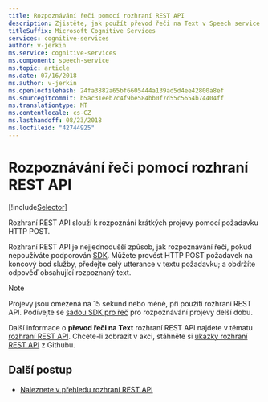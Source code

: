 ```yaml
---
title: Rozpoznávání řeči pomocí rozhraní REST API
description: Zjistěte, jak použít převod řeči na Text v Speech service
titleSuffix: Microsoft Cognitive Services
services: cognitive-services
author: v-jerkin
ms.service: cognitive-services
ms.component: speech-service
ms.topic: article
ms.date: 07/16/2018
ms.author: v-jerkin
ms.openlocfilehash: 24fa3882a65bf6605444a139ad5d4ee42800a8ef
ms.sourcegitcommit: b5ac31eeb7c4f9be584bb0f7d55c5654b74404ff
ms.translationtype: MT
ms.contentlocale: cs-CZ
ms.lasthandoff: 08/23/2018
ms.locfileid: "42744925"
---
```

# <a name="recognize-speech-by-using-the-rest-api"></a>Rozpoznávání řeči pomocí rozhraní REST API

[!include[Selector](../../../includes/cognitive-services-speech-service-how-to-recognize-speech-selector.md)]

Rozhraní REST API slouží k rozpoznání krátkých projevy pomocí požadavku HTTP POST.

Rozhraní REST API je nejjednodušší způsob, jak rozpoznávání řeči, pokud nepoužíváte podporován [SDK](speech-sdk.md).
Můžete provést HTTP POST požadavek na koncový bod služby, předejte celý utterance v textu požadavku; a obdržíte odpověď obsahující rozpoznaný text.

> [!NOTE]
> Projevy jsou omezená na 15 sekund nebo méně, při použití rozhraní REST API.
> Podívejte se [sadou SDK pro řeč](how-to-recognize-speech-csharp.md) pro rozpoznávání projevy delší dobu.

Další informace o **převod řeči na Text** rozhraní REST API najdete v tématu [rozhraní REST API](rest-apis.md#speech-to-text). Chcete-li zobrazit v akci, stáhněte si [ukázky rozhraní REST API](https://github.com/Azure-Samples/SpeechToText-REST) z Githubu.

## <a name="next-steps"></a>Další postup

- [Naleznete v přehledu rozhraní REST API](rest-apis.md)

